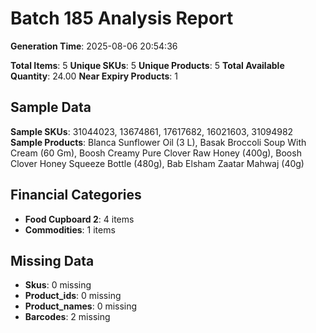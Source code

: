 # Batch 185 Analysis Report

**Generation Time**: 2025-08-06 20:54:36

**Total Items**: 5
**Unique SKUs**: 5
**Unique Products**: 5
**Total Available Quantity**: 24.00
**Near Expiry Products**: 1

## Sample Data
**Sample SKUs**: 31044023, 13674861, 17617682, 16021603, 31094982
**Sample Products**: Blanca Sunflower Oil (3 L), Basak Broccoli Soup With Cream (60 Gm), Boosh Creamy Pure Clover Raw Honey (400g), Boosh Clover Honey Squeeze Bottle (480g), Bab Elsham Zaatar Mahwaj (40g)

## Financial Categories
- **Food Cupboard 2**: 4 items
- **Commodities**: 1 items

## Missing Data
- **Skus**: 0 missing
- **Product_ids**: 0 missing
- **Product_names**: 0 missing
- **Barcodes**: 2 missing
